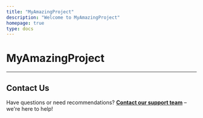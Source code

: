 ```yaml
---
title: "MyAmazingProject"
description: "Welcome to MyAmazingProject"
homepage: true
type: docs
---
```


# MyAmazingProject


---

## Contact Us

Have questions or need recommendations? **[Contact our support team](mailto:info@tokenizer.ca?subject=MyAmazingProject)** – we're here to help!
